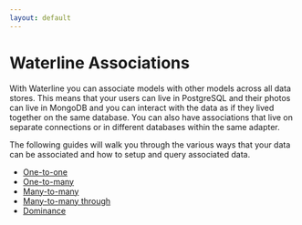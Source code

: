 ```yaml
---
layout: default
---
```


# Waterline Associations

With Waterline you can associate models with other models across all data stores. This means that
your users can live in PostgreSQL and their photos can live in MongoDB and you can interact with
the data as if they lived together on the same database. You can also have associations that
live on separate connections or in different databases within the same adapter.

The following guides will walk you through the various ways that your data can be associated and
how to setup and query associated data.

* [One-to-one](one-to-one.md)
* [One-to-many](one-to-many.md)
* [Many-to-many](many-to-many.md)
* [Many-to-many through](many-to-many-through.md)
* [Dominance](dominance.md)

